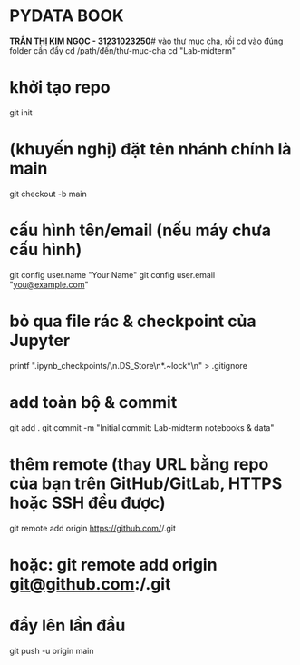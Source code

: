 # PYDATA BOOK

**TRẦN THỊ KIM NGỌC - 31231023250**# vào thư mục cha, rồi cd vào đúng folder cần đẩy
cd /path/đến/thư-mục-cha
cd "Lab-midterm"

# khởi tạo repo
git init

# (khuyến nghị) đặt tên nhánh chính là main
git checkout -b main

# cấu hình tên/email (nếu máy chưa cấu hình)
git config user.name "Your Name"
git config user.email "you@example.com"

# bỏ qua file rác & checkpoint của Jupyter
printf ".ipynb_checkpoints/\n.DS_Store\n*.~lock*\n" > .gitignore

# add toàn bộ & commit
git add .
git commit -m "Initial commit: Lab-midterm notebooks & data"

# thêm remote (thay URL bằng repo của bạn trên GitHub/GitLab, HTTPS hoặc SSH đều được)
git remote add origin https://github.com/<user>/<repo>.git
# hoặc: git remote add origin git@github.com:<user>/<repo>.git

# đẩy lên lần đầu
git push -u origin main

